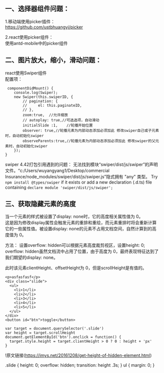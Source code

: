 ##  一、选择器组件问题：  
1.移动端使用picker插件：  
https://github.com/ustbhuangyi/picker  

2.react使用picker组件：  
使用antd-mobile中的picker组件  


##  二、图片放大，缩小，滑动问题：  
react使用Swiper组件  
配置项：  
```
 componentDidMount() {
    console.log(Swiper);
    new Swiper(this.swiperID, {
        // pagination: {
        //     el: this.paginateID,
        // },
        zoom:true,  //允许缩放
        // autoplay: true,//可选选项，自动滑动
        initialSlide :1,	//轮播开始位置
        observer: true,//轮播元素为内部动态添加必须加此 修改swiper自己或子元素时，自动初始化swiper
        observeParents:true,//轮播元素为内部动态添加必须加此 修改swiper的父元素时，自动初始化swiper
    });
}
```
swiper 4.42打包引用遇到的问题：
无法找到模块“swiper/dist/js/swiper”的声明文件。“c:/Users/wuyangyang1/Desktop/commercial Insurance/node_modules/swiper/dist/js/swiper.js”隐式拥有 "any" 类型。
Try `npm install @types/swiper` if it exists or add a new declaration (.d.ts) file containing `declare module 'swiper/dist/js/swiper';`

## 三、获取隐藏元素的高度
当一个元素的样式被设置了display: none时，它的高度相关属性值为 0。  
这是因为修改display属性会触发元素的重排和重绘，而元素重排时将会重新计算它的一些属性值。被设置display: none的元素不占用文档空间，自然计算到的高度值为 0。

方法：
设置overflow: hidden可以根据元素高度裁剪视区，设置height: 0; overflow: hidden虽然文档流中占用了位置，由于高度为 0，最终表现特征达到了我们期望的display: none。

此时该元素clientHeight、offsetHeight为 0，但是scrollHeight是有值的。
```
<p>asfasfasf</p>
<div class="slide">
  <ul>
    <li>1</li>
    <li>2</li>
    <li>3</li>
    <li>4</li>
    <li>5</li>
  </ul>
</div>
<button id="btn">toggle</button>

var target = document.querySelector('.slide')
var height = target.scrollHeight
document.getElementById('btn').onclick = function() {
  target.style.height = target.clientHeight > 0 ? 0 : height + 'px'
}
```
!原文链接(https://imys.net/20161208/get-height-of-hidden-element.html)

.slide {
  height: 0;
  overflow: hidden;
  transition: height .3s;
}
ul {
  margin: 0;
}
```
